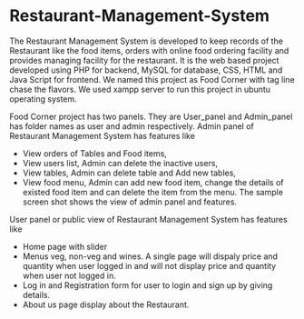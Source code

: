 # Restaurant-Management-System
The Restaurant Management System is developed to keep records of the Restaurant like the food items, orders with online food ordering facility and provides managing facility for the restaurant. It is the web based project developed using PHP for backend, MySQL for database, CSS, HTML and Java Script for frontend. We named this project as Food Corner with tag line chase the flavors. We used xampp server to run this project in ubuntu operating system.

Food Corner project has two panels. They are User_panel and Admin_panel has folder names as user and admin respectively.
Admin panel of Restaurant Management System has features like 
* View orders of Tables and Food items,
* View users list, Admin can delete the inactive users,
* View tables, Admin can delete table and Add new tables,
* View food menu, Admin can add new food item, change the details of existed food item and can delete the item from the menu.
The sample screen shot shows the view of admin panel and features.

User panel or public view of Restaurant Management System has features like
* Home page with slider
* Menus veg, non-veg and wines. A single page will dispaly price and quantity when user logged in and will not display price and quantity when user not logged in.
* Log in and Registration form for user to login and sign up by giving details.
* About us page display about the Restaurant.
